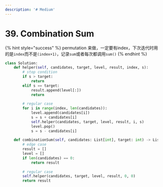 ```yaml
---
description: '# Medium'
---
```


# 39. Combination Sum

{% hint style="success" %}
permutation 来做，一定要有index，下次迭代时用的是`index`而不是`(index+1)`，记录`sum`或者每次都调用`sum()`
{% endhint %}

```python
class Solution:
    def helper(self, candidates, target, level, result, index, s):
        # stop condition
        if s > target:
            return
        elif s == target:
            result.append(level[:])
            return
        
        # regular case
        for i in range(index, len(candidates)):
            level.append(candidates[i])
            s = s + candidates[i]
            self.helper(candidates, target, level, result, i, s)
            level.pop()
            s = s - candidates[i]
        
    def combinationSum(self, candidates: List[int], target: int) -> List[List[int]]:
        # edge case
        result = []
        level = []
        if len(candidates) == 0:
            return result
        
        # regular case
        self.helper(candidates, target, level, result, 0, 0)
        return result
```

